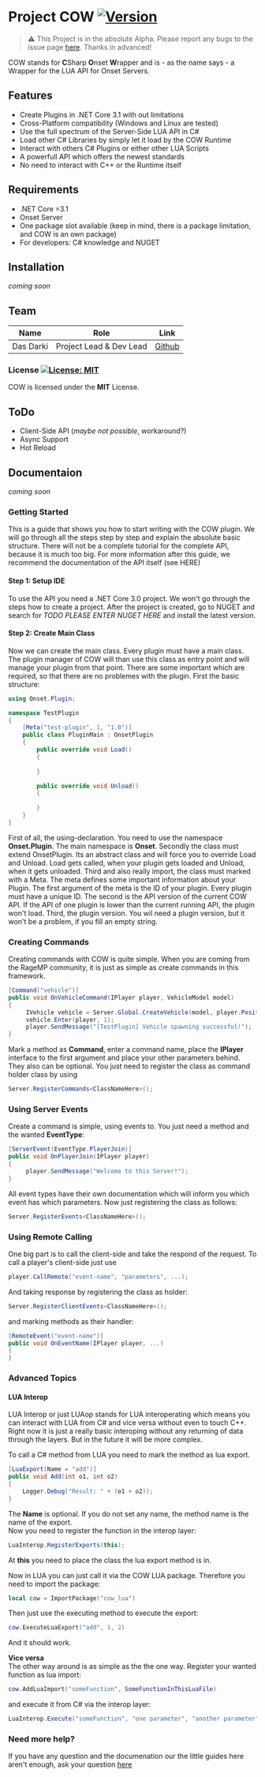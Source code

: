 # Project COW [![Version](https://img.shields.io/badge/version-1.0%3A0-green)](https://github.com/DasDarki/COW)

> :warning: This Project is in the absolute Alpha. Please report any bugs to the issue page [here](https://github.com/DasDarki/COW/issues). Thanks in advanced!

COW stands for **C**Sharp **O**nset **W**rapper and is - as the name says - a Wrapper for the LUA API for Onset Servers.

## Features
  - Create Plugins in .NET Core 3.1 with out limitations
  - Cross-Platform compatibility (Windows and Linux are tested)
  - Use the full spectrum of the Server-Side LUA API in C#
  - Load other C# Libraries by simply let it load by the COW Runtime
  - Interact with others C# Plugins or either other LUA Scripts
  - A powerfull API which offers the newest standards
  - No need to interact with C++ or the Runtime itself


## Requirements
  - .NET Core =3.1
  - Onset Server
  - One package slot available (keep in mind, there is a package limitation, and COW is an own package)
  - For developers: C# knowledge and NUGET

## Installation
*coming soon*

## Team
Name  | Role | Link
------------- | -------------| -------------
Das Darki  | Project Lead & Dev Lead | [Github](https://github.com/DasDarki/)

### License [![License: MIT](https://img.shields.io/badge/License-MIT-yellow.svg)](https://opensource.org/licenses/MIT)
COW is licensed under the **MIT** License.

## ToDo
- Client-Side API (*maybe not possible*, workaround?)
- Async Support
- Hot Reload

## Documentaion
*coming soon*

### Getting Started
This is a guide that shows you how to start writing with the COW plugin. We will go through all the steps step by step and explain the absolute basic structure. There will not be a complete tutorial for the complete API, because it is much too big. For more information after this guide, we recommend the documentation of the API itself (see HERE)

#### Step 1: Setup IDE
To use the API you need a .NET Core 3.0 project. We won't go through the steps how to create a project. After the project is created, go to NUGET and search for *TODO PLEASE ENTER NUGET HERE* and install the latest version.

#### Step 2: Create Main Class
Now we can create the main class. Every plugin must have a main class. The plugin manager of COW will than use this class as entry point and will manage your plugin from that point. There are some important which are required, so that there are no problemes with the plugin.
First the basic structure:
```csharp
using Onset.Plugin;

namespace TestPlugin
{
    [Meta("test-plugin", 1, "1.0")]
    public class PluginMain : OnsetPlugin
    {
        public override void Load()
        {
            
        }

        public override void Unload()
        {
            
        }
    }
}
```
First of all, the using-declaration. You need to use the namespace **Onset.Plugin**. The main namespace is **Onset**.
Secondly the class must extend OnsetPlugin. Its an abstract class and will force you to override Load and Unload. Load gets called, when your plugin gets loaded and Unload, when it gets unloaded.
Third and also really import, the class must marked with a Meta. The meta defines some important information about your Plugin. The first argument of the meta is the ID of your plugin. Every plugin must have a unique ID. The second is the API version of the current COW API. If the API of one plugin is lower than the current running API, the plugin won't load. Third, the plugin version. You wil need a plugin version, but it won't be a problem, if you fill an empty string.

### Creating Commands
Creating commands with COW is quite simple. When you are coming from the RageMP community, it is just as simple as create commands in this framework.
```csharp
[Command("vehicle")]
public void OnVehicleCommand(IPlayer player, VehicleModel model)
{
     IVehicle vehicle = Server.Global.CreateVehicle(model, player.Position, player.Heading);
     vehicle.Enter(player, 1);
     player.SendMessage("[TestPlugin] Vehicle spawning successful!");
}
```
Mark a method as **Command**, enter a command name, place the **IPlayer** interface to the first argument and place your other parameters behind. They also can be optional. You just need to register the class as command holder class by using
```csharp
Server.RegisterCommands<ClassNameHere>();
```

### Using Server Events
Create a command is simple, using events to. You just need a method and the wanted **EventType**:
```csharp
[ServerEvent(EventType.PlayerJoin)]
public void OnPlayerJoin(IPlayer player)
{
     player.SendMessage("Welcome to this Server!");
}
```
All event types have their own documentation which will inform you which event has which parameters. Now just registering the class as follows:
```csharp
Server.RegisterEvents<ClassNameHere>();
```

### Using Remote Calling
One big part is to call the client-side and take the respond of the request. To call a player's client-side just use
```csharp
player.CallRemote("event-name", "parameters", ...);
```
And taking response by registering the class as holder:
```csharp
Server.RegisterClientEvents<ClassNameHere>();
```
and marking methods as their handler:
```csharp
[RemoteEvent("event-name")]
public void OnEventName(IPlayer player, ...)
{
}
```

### Advanced Topics
#### LUA Interop
LUA Interop or just LUAop stands for LUA interoperating which means you can interact with LUA from C# and vice versa without even to touch C++. Right now it is just a really basic interoping without any returning of data through the layers. But in the future it will be more complex.    
     
To call a C# method from LUA you need to mark the method as lua export.    
```csharp
[LuaExport(Name = "add")]
public void Add(int o1, int o2)
{
    Logger.Debug("Result: " + (o1 + o2));
}
```
The **Name** is optional. If you do not set any name, the method name is the name of the export.     
Now you need to register the function in the interop layer:    
```csharp
LuaInterop.RegisterExports(this);
```
At **this** you need to place the class the lua export method is in.     
     
Now in LUA you can just call it via the COW LUA package. Therefore you need to import the package:
```lua
local cow = ImportPackage("cow_lua")
```
Then just use the executing method to execute the export:
```lua
cow.ExecuteLuaExport("add", 1, 2)
```
And it should work.    
    
**Vice versa**    
The other way around is as simple as the the one way. Register your wanted function as lua import:
```lua
cow.AddLuaImport("someFunction", SomeFunctionInThisLuaFile)
```
and execute it from C# via the interop layer:
```csharp
LuaInterop.Execute("someFunction", "one parameter", "another parameter");
```

### Need more help?
If you have any question and the documenation our the little guides here aren't enough, ask your question [here](https://github.com/DasDarki/COW/issues)

